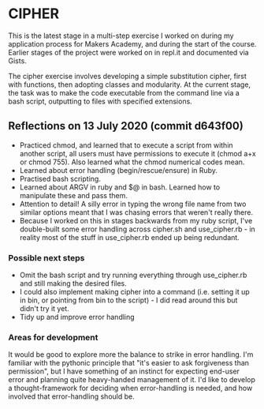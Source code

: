 # CIPHER
This is the latest stage in a multi-step exercise I worked on during my application process for Makers Academy, and during the start of the course.
Earlier stages of the project were worked on in repl.it and documented via Gists.

The cipher exercise involves developing a simple substitution cipher, first with functions, then adopting classes and modularity.
At the current stage, the task was to make the code executable from the command line via a bash script, outputting to files with specified extensions.

## Reflections on 13 July 2020 (commit d643f00)
* Practiced chmod, and learned that to execute a script from within another script, all users must have permissions to execute it (chmod a+x or chmod 755). Also learned what the chmod numerical codes mean.
* Learned about error handling (begin/rescue/ensure) in Ruby.
* Practised bash scripting.
* Learned about ARGV in ruby and $@ in bash. Learned how to manipulate these and pass them.
* Attention to detail! A silly error in typing the wrong file name from two similar options meant that I was chasing errors that weren't really there.
* Because I worked on this in stages backwards from my ruby script, I've double-built some error handling across cipher.sh and use_cipher.rb - in reality most of the stuff in use_cipher.rb ended up being redundant.


### Possible next steps
* Omit the bash script and try running everything through use_cipher.rb and still making the desired files.
* I could also implement making cipher into a command (i.e. setting it up in bin, or pointing from bin to the script) - I did read around this but didn't try it yet.
* Tidy up and improve error handling

### Areas for development
It would be good to explore more the balance to strike in error handling. 
I'm familiar with the pythonic principle that "it's easier to ask forgiveness than permission", but I have something of an instinct for expecting end-user error and planning quite heavy-handed management of it.
I'd like to develop a thought-framework for deciding when error-handling is needed, and how involved that error-handling should be.
